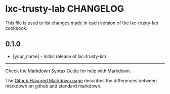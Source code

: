 lxc-trusty-lab CHANGELOG
========================

This file is used to list changes made in each version of the lxc-trusty-lab cookbook.

0.1.0
-----
- [your_name] - Initial release of lxc-trusty-lab

- - -
Check the [Markdown Syntax Guide](http://daringfireball.net/projects/markdown/syntax) for help with Markdown.

The [Github Flavored Markdown page](http://github.github.com/github-flavored-markdown/) describes the differences between markdown on github and standard markdown.
